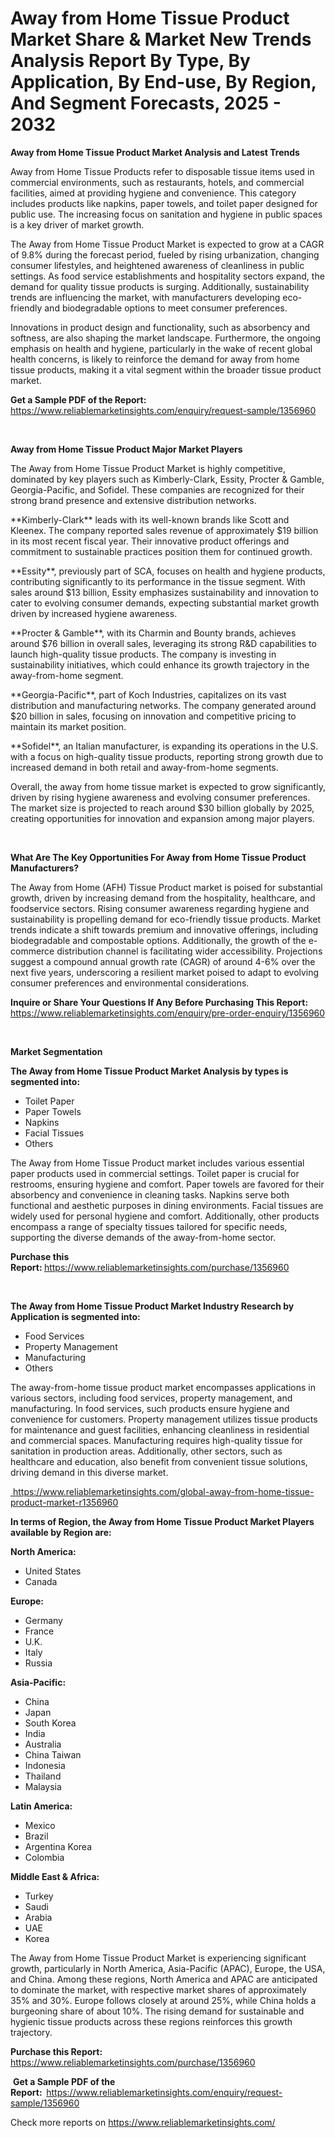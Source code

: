 <p><h1>Away from Home Tissue Product Market Share & Market New Trends Analysis Report By Type, By Application, By End-use, By Region, And Segment Forecasts, 2025 - 2032</h1></p><p><strong>Away from Home Tissue Product Market Analysis and Latest Trends</strong></p>
<p><p>Away from Home Tissue Products refer to disposable tissue items used in commercial environments, such as restaurants, hotels, and commercial facilities, aimed at providing hygiene and convenience. This category includes products like napkins, paper towels, and toilet paper designed for public use. The increasing focus on sanitation and hygiene in public spaces is a key driver of market growth.</p><p>The Away from Home Tissue Product Market is expected to grow at a CAGR of 9.8% during the forecast period, fueled by rising urbanization, changing consumer lifestyles, and heightened awareness of cleanliness in public settings. As food service establishments and hospitality sectors expand, the demand for quality tissue products is surging. Additionally, sustainability trends are influencing the market, with manufacturers developing eco-friendly and biodegradable options to meet consumer preferences.</p><p>Innovations in product design and functionality, such as absorbency and softness, are also shaping the market landscape. Furthermore, the ongoing emphasis on health and hygiene, particularly in the wake of recent global health concerns, is likely to reinforce the demand for away from home tissue products, making it a vital segment within the broader tissue product market.</p></p>
<p><strong>Get a Sample PDF of the Report:&nbsp;</strong> <a href="https://www.reliablemarketinsights.com/enquiry/request-sample/1356960?utm_campaign=2013&utm_medium=2&utm_source=Github&utm_content=ia&utm_term=09022025&utm_id=away-from-home-tissue-product">https://www.reliablemarketinsights.com/enquiry/request-sample/1356960</a></p>
<p>&nbsp;</p>
<p><strong>Away from Home Tissue Product Major Market Players</strong></p>
<p><p>The Away from Home Tissue Product Market is highly competitive, dominated by key players such as Kimberly-Clark, Essity, Procter & Gamble, Georgia-Pacific, and Sofidel. These companies are recognized for their strong brand presence and extensive distribution networks.</p><p>**Kimberly-Clark** leads with its well-known brands like Scott and Kleenex. The company reported sales revenue of approximately $19 billion in its most recent fiscal year. Their innovative product offerings and commitment to sustainable practices position them for continued growth.</p><p>**Essity**, previously part of SCA, focuses on health and hygiene products, contributing significantly to its performance in the tissue segment. With sales around $13 billion, Essity emphasizes sustainability and innovation to cater to evolving consumer demands, expecting substantial market growth driven by increased hygiene awareness.</p><p>**Procter & Gamble**, with its Charmin and Bounty brands, achieves around $76 billion in overall sales, leveraging its strong R&D capabilities to launch high-quality tissue products. The company is investing in sustainability initiatives, which could enhance its growth trajectory in the away-from-home segment.</p><p>**Georgia-Pacific**, part of Koch Industries, capitalizes on its vast distribution and manufacturing networks. The company generated around $20 billion in sales, focusing on innovation and competitive pricing to maintain its market position.</p><p>**Sofidel**, an Italian manufacturer, is expanding its operations in the U.S. with a focus on high-quality tissue products, reporting strong growth due to increased demand in both retail and away-from-home segments.</p><p>Overall, the away from home tissue market is expected to grow significantly, driven by rising hygiene awareness and evolving consumer preferences. The market size is projected to reach around $30 billion globally by 2025, creating opportunities for innovation and expansion among major players.</p></p>
<p>&nbsp;</p>
<p><strong>What Are The Key Opportunities For Away from Home Tissue Product Manufacturers?</strong></p>
<p><p>The Away from Home (AFH) Tissue Product market is poised for substantial growth, driven by increasing demand from the hospitality, healthcare, and foodservice sectors. Rising consumer awareness regarding hygiene and sustainability is propelling demand for eco-friendly tissue products. Market trends indicate a shift towards premium and innovative offerings, including biodegradable and compostable options. Additionally, the growth of the e-commerce distribution channel is facilitating wider accessibility. Projections suggest a compound annual growth rate (CAGR) of around 4-6% over the next five years, underscoring a resilient market poised to adapt to evolving consumer preferences and environmental considerations.</p></p>
<p><strong>Inquire or Share Your Questions If Any Before Purchasing This Report:</strong> <a href="https://www.reliablemarketinsights.com/enquiry/pre-order-enquiry/1356960?utm_campaign=2013&utm_medium=2&utm_source=Github&utm_content=ia&utm_term=09022025&utm_id=away-from-home-tissue-product">https://www.reliablemarketinsights.com/enquiry/pre-order-enquiry/1356960</a></p>
<p>&nbsp;</p>
<p><strong>Market Segmentation</strong></p>
<p><strong>The Away from Home Tissue Product Market Analysis by types is segmented into:</strong></p>
<p><ul><li>Toilet Paper</li><li>Paper Towels</li><li>Napkins</li><li>Facial Tissues</li><li>Others</li></ul></p>
<p><p>The Away from Home Tissue Product market includes various essential paper products used in commercial settings. Toilet paper is crucial for restrooms, ensuring hygiene and comfort. Paper towels are favored for their absorbency and convenience in cleaning tasks. Napkins serve both functional and aesthetic purposes in dining environments. Facial tissues are widely used for personal hygiene and comfort. Additionally, other products encompass a range of specialty tissues tailored for specific needs, supporting the diverse demands of the away-from-home sector.</p></p>
<p><strong>Purchase this Report:&nbsp;</strong><a href="https://www.reliablemarketinsights.com/purchase/1356960?utm_campaign=2013&utm_medium=2&utm_source=Github&utm_content=ia&utm_term=09022025&utm_id=away-from-home-tissue-product">https://www.reliablemarketinsights.com/purchase/1356960</a></p>
<p>&nbsp;</p>
<p><strong>The Away from Home Tissue Product Market Industry Research by Application is segmented into:</strong></p>
<p><ul><li>Food Services</li><li>Property Management</li><li>Manufacturing</li><li>Others</li></ul></p>
<p><p>The away-from-home tissue product market encompasses applications in various sectors, including food services, property management, and manufacturing. In food services, such products ensure hygiene and convenience for customers. Property management utilizes tissue products for maintenance and guest facilities, enhancing cleanliness in residential and commercial spaces. Manufacturing requires high-quality tissue for sanitation in production areas. Additionally, other sectors, such as healthcare and education, also benefit from convenient tissue solutions, driving demand in this diverse market.</p></p>
<p><a href="https://www.reliablemarketinsights.com/global-away-from-home-tissue-product-market-r1356960?utm_campaign=2013&utm_medium=2&utm_source=Github&utm_content=ia&utm_term=09022025&utm_id=away-from-home-tissue-product">&nbsp;https://www.reliablemarketinsights.com/global-away-from-home-tissue-product-market-r1356960</a></p>
<p><strong>In terms of Region, the Away from Home Tissue Product Market Players available by Region are:</strong></p>
<p>
    <p> <strong> North America: </strong>
        <ul>
            <li>United States</li>
            <li>Canada</li>
        </ul>
        </p> 
    <p> <strong> Europe: </strong>
        <ul>
            <li>Germany</li>
            <li>France</li>
            <li>U.K.</li>
            <li>Italy</li>
            <li>Russia</li>
        </ul>
        </p> 
    <p> <strong> Asia-Pacific: </strong>
        <ul>
            <li>China</li>
            <li>Japan</li>
            <li>South Korea</li>
            <li>India</li>
            <li>Australia</li>
            <li>China Taiwan</li>
            <li>Indonesia</li>
            <li>Thailand</li>
            <li>Malaysia</li>
        </ul>
        </p> 
    <p> <strong> Latin America: </strong>
        <ul>
            <li>Mexico</li>
            <li>Brazil</li>
            <li>Argentina Korea</li>
            <li>Colombia</li>
        </ul>
        </p> 
    <p> <strong> Middle East & Africa: </strong>
        <ul>
            <li>Turkey</li>
            <li>Saudi</li>
            <li>Arabia</li>
            <li>UAE</li>
            <li>Korea</li>
        </ul>
    </p>
    </p>
<p><p>The Away from Home Tissue Product Market is experiencing significant growth, particularly in North America, Asia-Pacific (APAC), Europe, the USA, and China. Among these regions, North America and APAC are anticipated to dominate the market, with respective market shares of approximately 35% and 30%. Europe follows closely at around 25%, while China holds a burgeoning share of about 10%. The rising demand for sustainable and hygienic tissue products across these regions reinforces this growth trajectory.</p></p>
<p><strong>Purchase this Report: </strong><a href="https://www.reliablemarketinsights.com/purchase/1356960?utm_campaign=2013&utm_medium=2&utm_source=Github&utm_content=ia&utm_term=09022025&utm_id=away-from-home-tissue-product">https://www.reliablemarketinsights.com/purchase/1356960</a></p>
<p>&nbsp;<strong>Get a Sample PDF of the Report:&nbsp;&nbsp;</strong><a href="https://www.reliablemarketinsights.com/enquiry/request-sample/1356960?utm_campaign=2013&utm_medium=2&utm_source=Github&utm_content=ia&utm_term=09022025&utm_id=away-from-home-tissue-product">https://www.reliablemarketinsights.com/enquiry/request-sample/1356960</a></p>
<p><strong></strong></p>
<p>Check more reports on <a href="https://www.reliablemarketinsights.com/?utm_campaign=2013&utm_medium=2&utm_source=Github&utm_content=ia&utm_term=09022025&utm_id=away-from-home-tissue-product">https://www.reliablemarketinsights.com/</a></p>